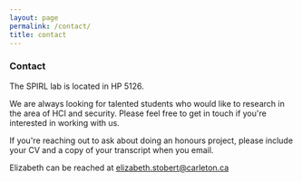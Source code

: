 ```yaml
---
layout: page
permalink: /contact/
title: contact
---
```


### Contact
The SPIRL lab is located in HP 5126. 

We are always looking for talented students who would like to research in the area of HCI and security. Please feel free to get in touch if you're interested in working with us. 

If you're reaching out to ask about doing an honours project, please include your CV and a copy of your transcript when you email.

Elizabeth can be reached at elizabeth.stobert@carleton.ca


